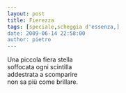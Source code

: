 ```yaml
---
layout: post
title: Fierezza
tags: [speciale,scheggia d'essenza,]
date: 2009-06-14 22:58:00
author: pietro
---
```

Una piccola fiera stella<br/>soffocata ogni scintilla<br/>addestrata a scomparire<br/>non sa più come brillare.
